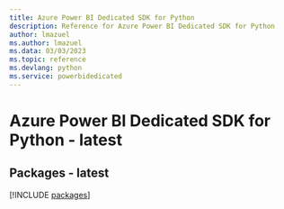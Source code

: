 ```yaml
---
title: Azure Power BI Dedicated SDK for Python
description: Reference for Azure Power BI Dedicated SDK for Python
author: lmazuel
ms.author: lmazuel
ms.data: 03/03/2023
ms.topic: reference
ms.devlang: python
ms.service: powerbidedicated
---
```

# Azure Power BI Dedicated SDK for Python - latest
## Packages - latest
[!INCLUDE [packages](power-bi-dedicated-index.md)]